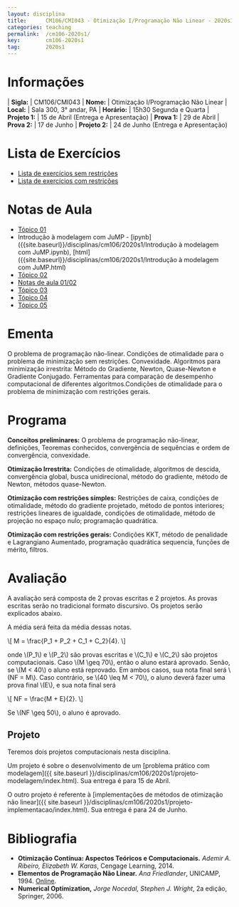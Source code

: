 ```yaml
---
layout: disciplina
title:      CM106/CMI043 - Otimização I/Programação Não Linear - 2020s1
categories: teaching
permalink:  /cm106-2020s1/
key:        cm106-2020s1
tag:        2020s1
---
```


# Informações

| **Sigla:**   | CM106/CMI043
| **Nome:**    | Otimização I/Programação Não Linear
| **Local:**   | Sala 300, 3° andar, PA
| **Horário:** | 15h30 Segunda e Quarta
| **Projeto 1:** | 15 de Abril (Entrega e Apresentação)
| **Prova 1:** | 29 de Abril
| **Prova 2:** | 17 de Junho
| **Projeto 2:** | 24 de Junho (Entrega e Apresentação)

# Lista de Exercícios

- [Lista de exercícios sem restrições]({{site.baseurl}}/disciplinas/cm106/2020s1/lista-irrestrito.pdf)
- [Lista de exercícios com restrições]({{site.baseurl}}/disciplinas/cm106/2020s1/lista-restricoes.pdf)

# Notas de Aula

- [Tópico 01]({{site.baseurl}}/disciplinas/cm106/2020s1/topico01.pdf)
- Introdução à modelagem com JuMP -
  [ipynb]({{site.baseurl}}/disciplinas/cm106/2020s1/Introdução à modelagem com JuMP.ipynb),
  [html]({{site.baseurl}}/disciplinas/cm106/2020s1/Introdução à modelagem com JuMP.html)
- [Tópico 02]({{site.baseurl}}/disciplinas/cm106/2020s1/topico02.pdf)
- [Notas de aula 01/02]({{site.baseurl}}/disciplinas/cm106/2020s1/notas-de-aula-01e02.pdf)
- [Tópico 03]({{site.baseurl}}/disciplinas/cm106/2020s1/topico03.pdf)
- [Tópico 04]({{site.baseurl}}/disciplinas/cm106/2020s1/topico04.pdf)
- [Tópico 05]({{site.baseurl}}/disciplinas/cm106/2020s1/topico05.pdf)

# Ementa

O problema de programação não-linear. Condições de otimalidade para o
problema de minimização sem restrições. Convexidade. Algoritmos para
minimização irrestrita: Método do Gradiente, Newton, Quase-Newton e
Gradiente Conjugado. Ferramentas para comparação de desempenho
computacional de diferentes algoritmos.Condições de otimalidade para o
problema de minimização com restrições gerais.

# Programa

**Conceitos preliminares:** O problema de programação não-linear,
definições, Teoremas conhecidos, convergência de sequências e ordem de
convergência, convexidade.

**Otimização Irrestrita:** Condições de otimalidade, algoritmos de
descida, convergência global, busca unidirecional, método do gradiente,
método de Newton, métodos quase-Newton.

**Otimização com restrições simples:** Restrições de caixa, condições de
otimalidade, método do gradiente projetado, método de pontos interiores;
restrições lineares de igualdade, condições de otimalidade, método de
projeção no espaço nulo; programação quadrática.

**Otimização com restrições gerais:** Condições KKT, método de
penalidade e Lagrangiano Aumentado, programação quadrática sequencia,
funções de mérito, filtros.

# Avaliação

A avaliação será composta de 2 provas escritas e 2 projetos.
As provas escritas serão no tradicional formato discursivo.
Os projetos serão explicados abaixo.

A média será feita da média dessas notas.

\\[ M = \frac{P_1 + P_2 + C_1 + C_2}{4}. \\]

onde \\(P_1\\) e \\(P_2\\) são provas escritas e \\(C_1\\) e \\(C_2\\) são projetos
computacionais.
Caso \\(M \geq 70\\), então o aluno estará aprovado. Senão, se \\(M < 40\\) o aluno
está reprovado. Em ambos casos, sua nota final será \\(NF = M\\).
Caso contrário, se \\(40 \leq M < 70\\), o aluno deverá fazer uma prova
final \\(E\\), e sua nota final será

\\[ NF = \frac{M + E}{2}. \\]

Se \\(NF \geq 50\\), o aluno é aprovado.

## Projeto

Teremos dois projetos computacionais nesta disciplina.

Um projeto é sobre o desenvolvimento de um [problema prático com modelagem]({{ site.baseurl }}/disciplinas/cm106/2020s1/projeto-modelagem/index.html). Sua entrega é para 15 de Abril.

O outro projeto é referente à [implementações de métodos de otimização não linear]({{ site.baseurl }}/disciplinas/cm106/2020s1/projeto-implementacao/index.html). Sua entrega é para 24 de Junho.


# Bibliografia

- **Otimização Contínua: Aspectos Teóricos e Computacionais.**
  _Ademir A.  Ribeiro, Elizabeth W. Karas_,
  Cengage Learning, 2014.
- **Elementos de Programação Não Linear.**
  _Ana Friedlander_,
  UNICAMP, 1994.
  [Online](https://www.ime.unicamp.br/~friedlan/livro.htm).
- **Numerical Optimization,**
  _Jorge Nocedal, Stephen J. Wright_,
  2a edição, Springer, 2006.
